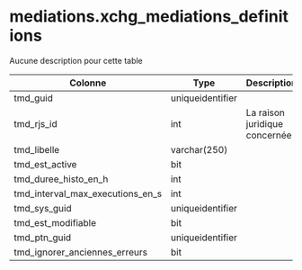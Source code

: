 # mediations.xchg_mediations_definitions

Aucune description pour cette table

Colonne|Type|Description
---|---|---
tmd_guid|uniqueidentifier|
tmd_rjs_id|int|La raison juridique concernée 
tmd_libelle|varchar(250)|
tmd_est_active|bit|
tmd_duree_histo_en_h|int|
tmd_interval_max_executions_en_s|int|
tmd_sys_guid|uniqueidentifier|
tmd_est_modifiable|bit|
tmd_ptn_guid|uniqueidentifier|
tmd_ignorer_anciennes_erreurs|bit|
